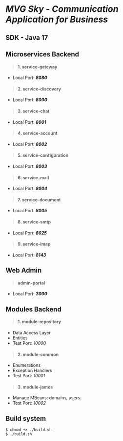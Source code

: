 # *MVG Sky - Communication Application for Business*

## SDK - Java 17

## Microservices Backend

> #### 1. service-gateway

- Local Port: ***8080***

> #### 2. service-discovery

- Local Port: ***8000***

> #### 3. service-chat

- Local Port: ***8001***

> #### 4. service-account

- Local Port: ***8002***

> #### 5. service-configuration

- Local Port: ***8003***

> #### 6. service-mail

- Local Port: ***8004***

> #### 7. service-document

- Local Port: ***8005***

> #### 8. service-smtp

- Local Port: ***8025***

> #### 9. service-imap

- Local Port: ***8143***

## Web Admin

> #### admin-portal

- Local Port: ***3000***

## Modules Backend

> #### 1. module-repository

- Data Access Layer
- Entities
- Test Port: *10000*

> #### 2. module-common

- Enumerations
- Exception Handlers
- Test Port: *10001*

> #### 3. module-james

- Manage MBeans: domains, users
- Test Port: *10002*

## Build system

```shell
$ chmod +x ./build.sh
$ ./build.sh
```
